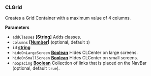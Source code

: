### CLGrid

Creates a Grid Container with a maximum value of 4 columns.

**Parameters**

-   `addClasses` **\[[String](https://developer.mozilla.org/en-US/docs/Web/JavaScript/Reference/Global_Objects/String)]** Adds classes.
-   `columns` **\[[Number](https://developer.mozilla.org/en-US/docs/Web/JavaScript/Reference/Global_Objects/Number)]**  (optional, default `1`)
-   `id` **[string](https://developer.mozilla.org/en-US/docs/Web/JavaScript/Reference/Global_Objects/String)**
-   `hideOnLargeScreen` **[Boolean](https://developer.mozilla.org/en-US/docs/Web/JavaScript/Reference/Global_Objects/Boolean)** Hides CLCenter on large screens.
-   `hideOnSmallScreen` **[Boolean](https://developer.mozilla.org/en-US/docs/Web/JavaScript/Reference/Global_Objects/Boolean)** Hides CLCenter on small screens.
-   `noSpacing` **[Boolean](https://developer.mozilla.org/en-US/docs/Web/JavaScript/Reference/Global_Objects/Boolean)** Collection of links that is placed on the NavBar (optional, default `true`).

